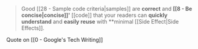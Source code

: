 > Good [[28 - Sample code criteria|samples]] are **correct** and **[[8 - Be concise|concise]]'** [[code]] that your readers can **quickly understand** and **easily reuse** with \*\*minimal [[Side Effect|Side Effects]].

Quote on [[0 - Google's Tech Writing]]
